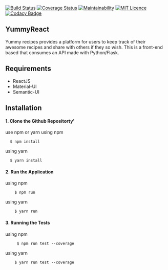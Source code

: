 [![Build Status](https://travis-ci.org/kevinsamoei/YummyReact.svg?branch=develop)](https://travis-ci.org/kevinsamoei/YummyReact)  [![Coverage Status](https://coveralls.io/repos/github/kevinsamoei/YummyReact/badge.svg?branch=develop)](https://coveralls.io/github/kevinsamoei/YummyReact?branch=develop)  [![Maintainability](https://api.codeclimate.com/v1/badges/4e0d8e92bee2268a2c00/maintainability)](https://codeclimate.com/github/kevinsamoei/YummyReact/maintainability)  [![MIT Licence](https://badges.frapsoft.com/os/mit/mit.svg?v=103)](https://opensource.org/licenses/mit-license.php)  [![Codacy Badge](https://api.codacy.com/project/badge/Grade/2d64605cc7154e76b03450a1d840f87f)](https://www.codacy.com/app/kevinsamoei/YummyReact?utm_source=github.com&amp;utm_medium=referral&amp;utm_content=kevinsamoei/YummyReact&amp;utm_campaign=Badge_Grade)
## YummyReact
Yummy recipes provides a platform for users to keep track of their awesome recipes and share with others if they so wish.
This is a front-end based that consumes an API made with Python/Flask.
## Requirements

* ReactJS
* Material-UI
* Semantic-UI


## Installation

#### 1. Clone the Github Repositorty'

use npm or yarn
  using npm

         
      $ npm install
       
   
   using yarn
   
     
      $ yarn install
  

#### 2. Run the Application

  using npm

       
        $ npm run
       
   
  using yarn
   
        
        $ yarn run
    
#### 3. Running the Tests

  using npm

       
         $ npm run test --coverage
       
   
  using yarn
   
        
        $ yarn run test --coverage
